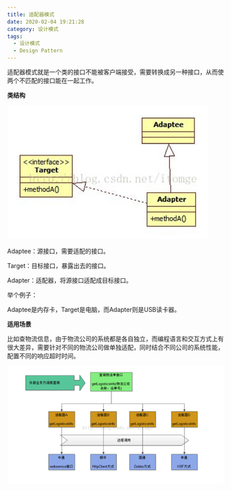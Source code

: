 ```yaml
---
title: 适配器模式
date: 2020-02-04 19:21:28
category: 设计模式
tags:
  - 设计模式
  - Design Pattern
---
```


适配器模式就是一个类的接口不能被客户端接受，需要转换成另一种接口，从而使两个不匹配的接口能在一起工作。

**类结构**

![adapter](/images/适配器模式/adapter.png)

Adaptee：源接口，需要适配的接口。

Target：目标接口，暴露出去的接口。

Adapter：适配器，将源接口适配成目标接口。

举个例子：

Adaptee是内存卡，Target是电脑，而Adapter则是USB读卡器。

**适用场景**

比如查物流信息，由于物流公司的系统都是各自独立，而编程语言和交互方式上有很大差异，需要针对不同的物流公司做单独适配，同时结合不同公司的系统性能，配置不同的响应超时时间。

![adapter-logistics](/images/适配器模式/adapter-logistics.png)